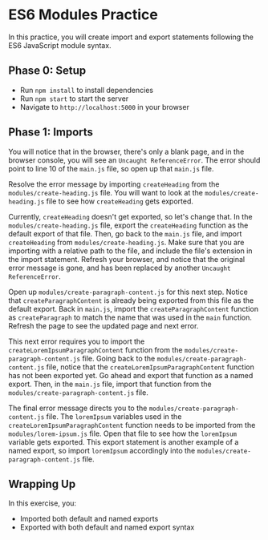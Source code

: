 # ES6 Modules Practice

In this practice, you will create import and export statements following the ES6
JavaScript module syntax.

## Phase 0: Setup

* Run `npm install` to install dependencies
* Run `npm start` to start the server
* Navigate to `http://localhost:5000` in your browser

## Phase 1: Imports

You will notice that in the browser, there's only a blank page, and in the
browser console, you will see an `Uncaught ReferenceError`. The error should
point to line 10 of the `main.js` file, so open up that `main.js` file.

Resolve the error message by importing `createHeading` from the
`modules/create-heading.js` file. You will want to look at the
`modules/create-heading.js` file to see how `createHeading` gets exported.

Currently, `createHeading` doesn't get exported, so let's change that. In the
`modules/create-heading.js` file, export the `createHeading` function as the
default export of that file. Then, go back to the `main.js` file, and import
`createHeading` from `modules/create-heading.js`. Make sure that you are
importing with a relative path to the file, and include the file's extension in
the import statement. Refresh your browser, and notice that the original error
message is gone, and has been replaced by another `Uncaught ReferenceError`.

Open up `modules/create-paragraph-content.js` for this next step. Notice that
`createParagraphContent` is already being exported from this file as the default
export. Back in `main.js`, import the `createParagraphContent` function as
`createParagraph` to match the name that was used in the `main` function.
Refresh the page to see the updated page and next error.

This next error requires you to import the `createLoremIpsumParagraphContent`
function from the `modules/create-paragraph-content.js` file. Going back to the
`modules/create-paragraph-content.js` file, notice that the
`createLoremIpsumParagraphContent` function has not been exported yet. Go ahead
and export that function as a named export. Then, in the `main.js` file, import
that function from the `modules/create-paragraph-content.js` file.

The final error message directs you to the `modules/create-paragraph-content.js`
file. The `loremIpsum` variables used in the `createLoremIpsumParagraphContent`
function needs to be imported from the `modules/lorem-ipsum.js` file. Open that
file to see how the `loremIpsum` variable gets exported. This export statement
is another example of a named export, so import `loremIpsum` accordingly into
the `modules/create-paragraph-content.js` file.

## Wrapping Up

In this exercise, you:

* Imported both default and named exports
* Exported with both default and named export syntax
